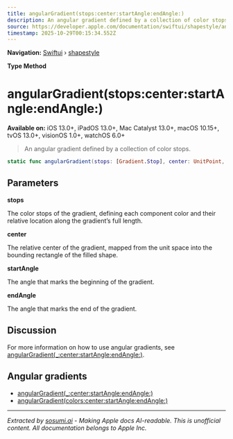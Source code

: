 ```yaml
---
title: angularGradient(stops:center:startAngle:endAngle:)
description: An angular gradient defined by a collection of color stops.
source: https://developer.apple.com/documentation/swiftui/shapestyle/angulargradient(stops:center:startangle:endangle:)
timestamp: 2025-10-29T00:15:34.552Z
---
```


**Navigation:** [Swiftui](/documentation/swiftui) › [shapestyle](/documentation/swiftui/shapestyle)

**Type Method**

# angularGradient(stops:center:startAngle:endAngle:)

**Available on:** iOS 13.0+, iPadOS 13.0+, Mac Catalyst 13.0+, macOS 10.15+, tvOS 13.0+, visionOS 1.0+, watchOS 6.0+

> An angular gradient defined by a collection of color stops.

```swift
static func angularGradient(stops: [Gradient.Stop], center: UnitPoint, startAngle: Angle, endAngle: Angle) -> AngularGradient
```

## Parameters

**stops**

The color stops of the gradient, defining each component color and their relative location along the gradient’s full length.



**center**

The relative center of the gradient, mapped from the unit space into the bounding rectangle of the filled shape.



**startAngle**

The angle that marks the beginning of the gradient.



**endAngle**

The angle that marks the end of the gradient.



## Discussion

For more information on how to use angular gradients, see [angularGradient(_:center:startAngle:endAngle:)](/documentation/swiftui/shapestyle/angulargradient(_:center:startangle:endangle:)).

## Angular gradients

- [angularGradient(_:center:startAngle:endAngle:)](/documentation/swiftui/shapestyle/angulargradient(_:center:startangle:endangle:))
- [angularGradient(colors:center:startAngle:endAngle:)](/documentation/swiftui/shapestyle/angulargradient(colors:center:startangle:endangle:))

---

*Extracted by [sosumi.ai](https://sosumi.ai) - Making Apple docs AI-readable.*
*This is unofficial content. All documentation belongs to Apple Inc.*
